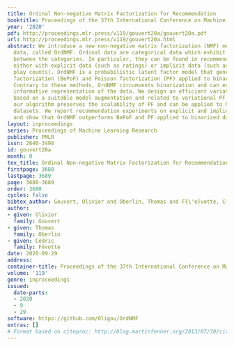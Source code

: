 ```yaml
---
title: Ordinal Non-negative Matrix Factorization for Recommendation
booktitle: Proceedings of the 37th International Conference on Machine Learning
year: '2020'
pdf: http://proceedings.mlr.press/v119/gouvert20a/gouvert20a.pdf
url: http://proceedings.mlr.press/v119/gouvert20a.html
abstract: We introduce a new non-negative matrix factorization (NMF) method for ordinal
  data, called OrdNMF. Ordinal data are categorical data which exhibit a natural ordering
  between the categories. In particular, they can be found in recommender systems,
  either with explicit data (such as ratings) or implicit data (such as quantized
  play counts). OrdNMF is a probabilistic latent factor model that generalizes Bernoulli-Poisson
  factorization (BePoF) and Poisson factorization (PF) applied to binarized data.
  Contrary to these methods, OrdNMF circumvents binarization and can exploit a more
  informative representation of the data. We design an efficient variational algorithm
  based on a suitable model augmentation and related to variational PF. In particular,
  our algorithm preserves the scalability of PF and can be applied to huge sparse
  datasets. We report recommendation experiments on explicit and implicit datasets,
  and show that OrdNMF outperforms BePoF and PF applied to binarized data.
layout: inproceedings
series: Proceedings of Machine Learning Research
publisher: PMLR
issn: 2640-3498
id: gouvert20a
month: 0
tex_title: Ordinal Non-negative Matrix Factorization for Recommendation
firstpage: 3680
lastpage: 3689
page: 3680-3689
order: 3680
cycles: false
bibtex_author: Gouvert, Olivier and Oberlin, Thomas and F{\'e}votte, C{\'e}dric
author:
- given: Olivier
  family: Gouvert
- given: Thomas
  family: Oberlin
- given: Cédric
  family: Févotte
date: 2020-09-29
address: 
container-title: Proceedings of the 37th International Conference on Machine Learning
volume: '119'
genre: inproceedings
issued:
  date-parts:
  - 2020
  - 9
  - 29
software: https://github.com/Oligou/OrdNMF
extras: []
# Format based on citeproc: http://blog.martinfenner.org/2013/07/30/citeproc-yaml-for-bibliographies/
---
```

